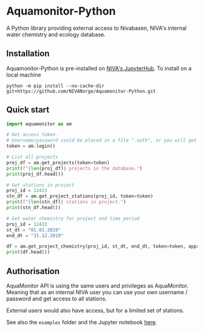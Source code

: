# Aquamonitor-Python

A Python library providing external access to Nivabasen, NIVA's internal water chemistry and ecology database.

## Installation

Aquamonitor-Python is pre-installed on [NIVA's JupyterHub](https://jupyterhub.niva.no). To install on a local machine

    python -m pip install --no-cache-dir git+https://github.com/NIVANorge/Aquamonitor-Python.git
    
## Quick start

``` python
import aquamonitor as am

# Get access token.
# Username/password could be placed in a file ".auth", or you will get a Login window.
token = am.login()

# List all projects
proj_df = am.get_projects(token=token)
print(f"{len(proj_df)} projects in the database.")
print(proj_df.head())

# Get stations in project
proj_id = 12433
stn_df = am.get_project_stations(proj_id, token=token)
print(f"{len(stn_df)} stations in project.")
print(stn_df.head())

# Get water chemistry for project and time period
proj_id = 12433
st_dt = "01.01.2019"
end_dt = "31.12.2019"

df = am.get_project_chemistry(proj_id, st_dt, end_dt, token=token, approved=True)
print(df.head())
```
## Authorisation
AquaMonitor API is using the same users and privileges as AquaMonitor. Meaning that as an internal NIVA user you can use your own username / password and get access to all stations.

External users would also have access, but for a limited set of stations.

See also the `examples` folder and the Jupyter notebook [here](https://nbviewer.org/github/NIVANorge/Aquamonitor-Python/blob/master/examples/query_chem.ipynb).
